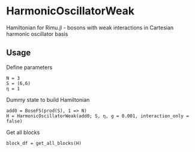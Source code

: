 # HarmonicOscillatorWeak
Hamiltonian for Rimu.jl - bosons with weak interactions in Cartesian harmonic oscillator basis

## Usage
Define parameters

    N = 3
    S = (6,6)
    η = 1

Dummy state to build Hamiltonian

    add0 = BoseFS(prod(S), 1 => N)
    H = HarmonicOscillatorWeak(add0; S, η, g = 0.001, interaction_only = false)

Get all blocks

    block_df = get_all_blocks(H)
